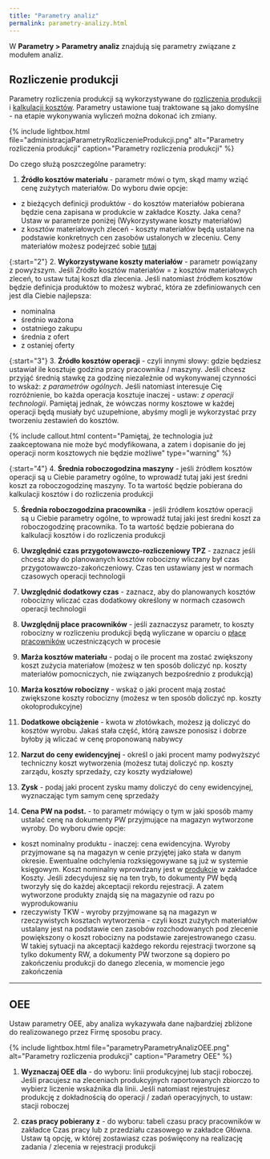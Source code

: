 ```yaml
---
title: "Parametry analiz"
permalink: parametry-analizy.html 
---
```


W **Parametry > Parametry analiz** znajdują się parametry związane z modułem analiz.

## Rozliczenie produkcji

Parametry rozliczenia produkcji są wykorzystywane do [rozliczenia produkcji](/rozliczenie-produkcji) i [kalkulacji kosztów](/koszty-zlecenia). Parametry ustawione tuaj traktowane są jako domyślne - na etapie wykonywania wyliczeń można dokonać ich zmiany.

{% include lightbox.html file="administracjaParametryRozliczenieProdukcji.png" alt="Parametry rozliczenia produkcji" caption="Parametry rozliczenia produkcji" %}

Do czego służą poszczególne parametry:

1. **Źródło kosztów materiału** - parametr mówi o tym, skąd mamy wziąć cenę zużytych materiałów. Do wyboru dwie opcje:
- z bieżących definicji produktów - do kosztów materiałów pobierana będzie cena zapisana w produkcie w zakładce Koszty. Jaka cena? Ustaw w parametrze poniżej (Wykorzystywane koszty materiałów)
- z kosztów materiałowych zleceń - koszty materiałów będą ustalane na podstawie konkretnych cen zasobów ustalonych w zleceniu. Ceny materiałów możesz podejrzeć sobie [tutaj](/ceny-materialow-dla-zlecenia)

{:start="2"}
2. **Wykorzystywane koszty materiałów** - parametr powiązany z powyższym. Jeśli Żródło kosztów materiałów = z kosztów materiałowych zleceń, to ustaw tutaj koszt dla zlecenia. Jeśli natomiast źródłem kosztów będzie definicja produktów to możesz wybrać, która ze zdefiniowanych cen jest dla Ciebie najlepsza:
- nominalna
- średnio ważona
- ostatniego zakupu
- średnia z ofert
- z ostaniej oferty

{:start="3"}
3. **Źródło kosztów operacji** - czyli innymi słowy: gdzie będziesz ustawiał ile kosztuje godzina pracy pracownika / maszyny. Jeśli chcesz przyjąć średnią stawkę za godzinę niezależnie od wykonywanej czynności to wskaż: _z parametrów ogólnych_. Jeśli natomiast interesuje Cię rozróżnienie, bo każda operacja kosztuje inaczej - ustaw: _z operacji technologii_. Pamiętaj jednak, że wówczas normy kosztowe w każdej operacji będą musiały być uzupełnione, abyśmy mogli je wykorzystać przy tworzeniu zestawień do kosztów. 

{% include callout.html content="Pamiętaj, że technologia już zaakceptowana nie może być modyfikowana, a zatem i dopisanie do jej operacji norm kosztowych nie będzie możliwe" type="warning" %}

{:start="4"}
4. **Średnia roboczogodzina maszyny** - jeśli źródłem kosztów operacji są u Ciebie parametry ogólne, to wprowadź tutaj jaki jest średni koszt za roboczogodzinę maszyny. To ta wartość będzie pobierana do kalkulacji kosztów i do rozliczenia produkcji 

5. **Średnia roboczogodzina pracownika** - jeśli źródłem kosztów operacji są u Ciebie parametry ogólne, to wprowadź tutaj jaki jest średni koszt za roboczogodzinę pracownika. To ta wartość będzie pobierana do kalkulacji kosztów i do rozliczenia produkcji 

6. **Uwzględnić czas przygotowawczo-rozliczeniowy TPZ** - zaznacz jeśli chcesz aby do planowanych kosztów robocizny wliczany był czas przygotowawczo-zakończeniowy. Czas ten ustawiany jest w normach czasowych operacji technologii

7. **Uwzględnić dodatkowy czas** - zaznacz, aby do planowanych kosztów robocizny wliczać czas dodatkowy określony w normach czasowch operacji technologii

8. **Uwzględnij płace pracowników** - jeśli zaznaczysz parametr, to koszty robocizny w rozliczeniu produkcji będą wyliczane w oparciu o [płace pracowników](/place) uczestniczących w procesie

9. **Marża kosztów materiału** - podaj o ile procent ma zostać zwiększony koszt zużycia materiałow (możesz w ten sposób doliczyć np. koszty materiałów pomocniczych, nie związanych bezpośrednio z produkcją)

10. **Marża kosztów robocizny** - wskaż o jaki procent mają zostać zwiększone koszty robocizny (możesz w ten sposób doliczyć np. koszty okołoprodukcyjne)

11. **Dodatkowe obciążenie** - kwota w złotówkach, możesz ją doliczyć do kosztów wyrobu. Jakaś stała część, którą zawsze ponosisz i dobrze byłoby ją wliczać w cenę proponowaną nabywcy

12. **Narzut do ceny ewidencyjnej** - określ o jaki procent mamy podwyższyć techniczny koszt wytworzenia (możesz tutaj doliczyć np. koszty zarządu, koszty sprzedaży, czy koszty wydziałowe)

13. **Zysk** - podaj jaki procent zysku mamy doliczyć do ceny ewidencyjnej, wyznaczając tym samym cenę sprzedaży

14. **Cena PW na podst.** - to parametr mówiący o tym w jaki sposób mamy ustalać cenę na dokumenty PW przyjmujące na magazyn wytworzone wyroby. Do wyboru dwie opcje:
- koszt nominalny produktu - inaczej: cena ewidencyjna. Wyroby przyjmowane są na magazyn w cenie przyjętej jako stała w danym okresie. Ewentualne odchylenia rozksięgowywane są już w systemie księgowym. Koszt nominalny wprowdzany jest w [produkcie](/produkty) w zakładce Koszty. Jeśli zdecydujesz się na ten tryb, to dokumenty PW będą tworzyły się do każdej akceptacji rekordu rejestracji. A zatem wytworzone produkty znajdą się na magazynie od razu po wyprodukowaniu
- rzeczywisty TKW - wyroby przyjmowane są na magazyn w rzeczywistych kosztach wytworzenia - czyli koszt zużytych materiałów ustalany jest na podstawie cen zasobów rozchodowanych pod zlecenie powiększony o koszt robocizny na podstawie zarejestrowanego czasu. W takiej sytuacji na akceptacji każdego rekordu rejestracji tworzone są tylko dokumenty RW, a dokumenty PW tworzone są dopiero po zakończeniu produkcji do danego zlecenia, w momencie jego zakończenia

--- 
## OEE

Ustaw parametry OEE, aby analiza wykazywała dane najbardziej zbliżone do realizowanego przez Firmę sposobu pracy.

{% include lightbox.html file="parametryParametryAnalizOEE.png" alt="Parametry rozliczenia produkcji" caption="Parametry OEE" %}

1. **Wyznaczaj OEE dla** - do wyboru: linii produkcyjnej lub stacji roboczej. Jeśli pracujesz na zleceniach produkcyjnych raportowanych zbiorczo to wybierz liczenie wskaźnika dla linii. Jeśli natomiast rejestrujesz produkcję z dokładnością do operacji / zadań operacyjnych, to ustaw: stacji roboczej

2. **czas pracy pobierany z** - do wyboru: tabeli czasu pracy pracowników w zakładce Czas pracy lub z przedziału czasowego w zakładce Główna. Ustaw tą opcję, w której zostawiasz czas poświęcony na realizację zadania / zlecenia w rejestracji produkcji

